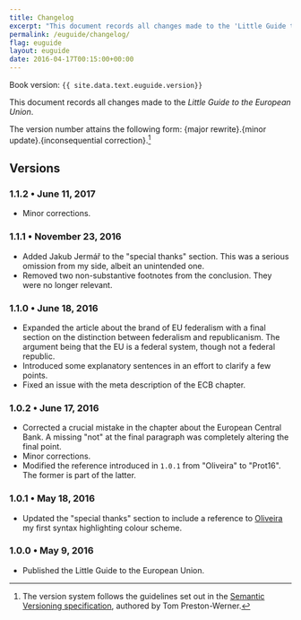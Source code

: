 ```yaml
---
title: Changelog
excerpt: "This document records all changes made to the 'Little Guide to the European Union'."
permalink: /euguide/changelog/
flag: euguide
layout: euguide
date: 2016-04-17T00:15:00+00:00
---
```

Book version: `{{ site.data.text.euguide.version}}`

This document records all changes made to the *Little Guide to the European Union*.

The version number attains the following form: {major rewrite}.{minor update}.{inconsequential correction}.[^SemVerNote]

## Versions

### 1.1.2 • June 11, 2017

- Minor corrections.

### 1.1.1 • November 23, 2016

- Added Jakub Jermář to the "special thanks" section. This was a serious omission from my side, albeit an unintended one.
- Removed two non-substantive footnotes from the conclusion. They were no longer relevant.

### 1.1.0 • June 18, 2016

- Expanded the article about the brand of EU federalism with a final section on the distinction between federalism and republicanism. The argument being that the EU is a federal system, though not a federal republic.
- Introduced some explanatory sentences in an effort to clarify a few points.
- Fixed an issue with the meta description of the ECB chapter.

### 1.0.2 • June 17, 2016

- Corrected a crucial mistake in the chapter about the European Central Bank. A missing "not" at the final paragraph was completely altering the final point.
- Minor corrections.
- Modified the reference introduced in `1.0.1` from "Oliveira" to "Prot16". The former is part of the latter.

### 1.0.1 • May 18, 2016

- Updated the "special thanks" section to include a reference to [Oliveira](/oliveira/) my first syntax highlighting colour scheme.

### 1.0.0 • May 9, 2016

- Published the Little Guide to the European Union.

[^SemVerNote]: The version system follows the guidelines set out in the [Semantic Versioning specification](http://semver.org/), authored by Tom Preston-Werner.
